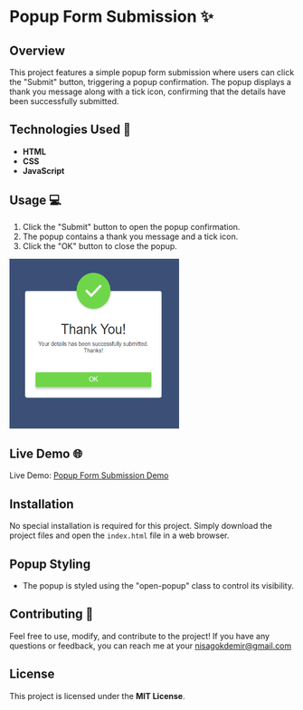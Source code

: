 # Popup Form Submission ✨

## Overview
This project features a simple popup form submission where users can click the "Submit" button, triggering a popup confirmation. The popup displays a thank you message along with a tick icon, confirming that the details have been successfully submitted.

## Technologies Used 🚀
- **HTML**
- **CSS**
- **JavaScript**

## Usage 💻
1. Click the "Submit" button to open the popup confirmation.
2. The popup contains a thank you message and a tick icon.
3. Click the "OK" button to close the popup.

<img src="./images/popup.png" alt="" width="300" height="300">

## Live Demo 🌐
Live Demo: [Popup Form Submission Demo](https://popup-seven.vercel.app/)

## Installation
No special installation is required for this project. Simply download the project files and open the `index.html` file in a web browser.

## Popup Styling
- The popup is styled using the "open-popup" class to control its visibility.

## Contributing 🤝
Feel free to use, modify, and contribute to the project! If you have any questions or feedback, you can reach me at your nisagokdemir@gmail.com
## License
This project is licensed under the **MIT License**.

